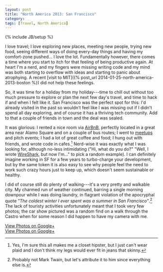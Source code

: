 ```yaml
---
layout: post
title: "North America 2013: San Francisco"
category: 
tags: [Travel, North America]
---
```

{% include JB/setup %}

I love travel; I love exploring new places, meeting new people, trying
new food, seeing different ways of doing every-day things and having
my comfort-zone pushed... I love the lot.  Fundamentally however,
there comes a time where you start to itch for that feeling of being
productive again.  At heart I'm a nerd, and my fingers were missing
writing code and my mind was both starting to overflow with ideas and
starting to panic about atrophying.  A recent
[visit to MIT]({% post_url 2014-01-25-north-america-2013-boston %})
did not help these feelings.

So, it was time for a holiday from my holiday---time to chill out
without too much pressure to explore or plan the next few day's
travel, and time to hack if and when I felt like it.  San Francisco
was the perfect spot for this: I'd already visited in the past so
wouldn't feel like I was missing out if I didn't spend all day
exploring, and of course it has a thriving tech community.  Add to
that a couple of friends in town and the deal was sealed.

It was glorious: I rented a nice room via
[AirBnB](https://www.airbnb.com/), perfectly located in a great area
near Alamo Square and on a couple of bus routes; I went to
[meetups](http://www.meetup.com/) and pitch events; I had a lot of
great coffee and food; I hung out with friends, and wrote code in
cafes.[^1]  Nerd-wise it was exactly what I was looking for, although
no-less intimidating ("Hi, what do you do?" "Well, I wrote
[WireShark](http://www.wireshark.org/), but now I'm..." to pick a
random example).  I can definitely imagine working in SF for a few
years to turbo-charge your development, but by the same token it is
also easy to see why people feel the need to work such crazy hours
just to keep up, which doesn't seem sustainable or healthy.

I did of course still do plenty of walking---it's a very pretty and
walkable city.  My charmed run of weather continued, barring a single
morning downpour while I was doing laundry, in flagrant violation of
the apocryphal quote *"The coldest winter I ever spent was a summer in
San Francisco"*.[^2]  The lack of touristy activities unfortunately
meant that I took very few photos; the car show pictured was a random
find on a walk through the Castro when for some reason I did happen to
have my camera with me.

<div data-album="5924408848613220497" class="gallery"><a href="https://plus.google.com/photos/110262280296887306226/albums/5924408848613220497">View Photos on Google+</a></div>

<div data-album="5926690117005265601" class="gallery"><a href="https://plus.google.com/photos/110262280296887306226/albums/5926690117005265601">View Photos on Google+</a></div>

[^1]: Yes, I'm sure this all makes me a closet hipster, but I just
can't wear plaid and I don't think my legs would ever fit in jeans
that skinny.

[^2]: Probably not Mark Twain, but let's attribute it to him since
everything else is.
